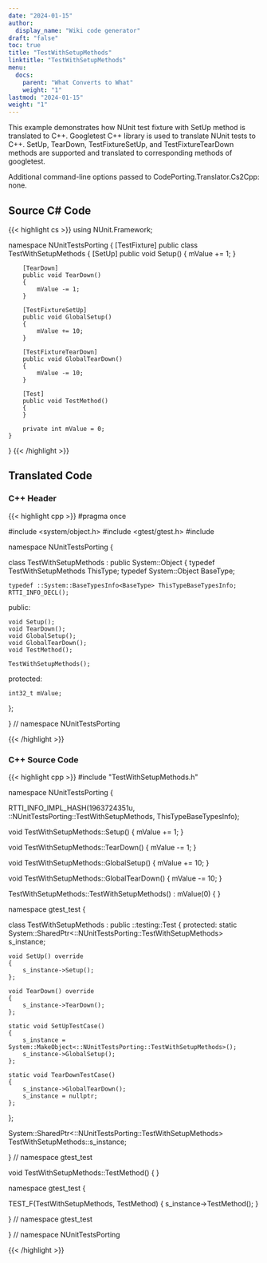 ```yaml
---
date: "2024-01-15"
author:
  display_name: "Wiki code generator"
draft: "false"
toc: true
title: "TestWithSetupMethods"
linktitle: "TestWithSetupMethods"
menu:
  docs:
    parent: "What Converts to What"
    weight: "1"
lastmod: "2024-01-15"
weight: "1"
---
```


This example demonstrates how NUnit test fixture with SetUp method is translated to C++. Googletest C++ library is used to translate NUnit tests to C++. SetUp, TearDown, TestFixtureSetUp, and TestFixtureTearDown methods are supported and translated to corresponding methods of googletest.

Additional command-line options passed to CodePorting.Translator.Cs2Cpp: none.

## Source C# Code ##

{{< highlight cs >}}
using NUnit.Framework;

namespace NUnitTestsPorting
{
    [TestFixture]
    public class TestWithSetupMethods
    {
        [SetUp]
        public void Setup()
        {
            mValue += 1;
        }

        [TearDown]
        public void TearDown()
        {
            mValue -= 1;
        }

        [TestFixtureSetUp]
        public void GlobalSetup()
        {
            mValue += 10;
        }

        [TestFixtureTearDown]
        public void GlobalTearDown()
        {
            mValue -= 10;
        }

        [Test]
        public void TestMethod()
        {
        }

        private int mValue = 0;
    }
}
{{< /highlight >}}

## Translated Code ##

### C++ Header ###

{{< highlight cpp >}}
#pragma once

#include <system/object.h>
#include <gtest/gtest.h>
#include <cstdint>

namespace NUnitTestsPorting {

class TestWithSetupMethods : public System::Object
{
    typedef TestWithSetupMethods ThisType;
    typedef System::Object BaseType;
    
    typedef ::System::BaseTypesInfo<BaseType> ThisTypeBaseTypesInfo;
    RTTI_INFO_DECL();
    
public:

    void Setup();
    void TearDown();
    void GlobalSetup();
    void GlobalTearDown();
    void TestMethod();
    
    TestWithSetupMethods();
    
protected:

    int32_t mValue;
    
};

} // namespace NUnitTestsPorting



{{< /highlight >}}

### C++ Source Code ###

{{< highlight cpp >}}
#include "TestWithSetupMethods.h"

namespace NUnitTestsPorting {

RTTI_INFO_IMPL_HASH(1963724351u, ::NUnitTestsPorting::TestWithSetupMethods, ThisTypeBaseTypesInfo);

void TestWithSetupMethods::Setup()
{
    mValue += 1;
}

void TestWithSetupMethods::TearDown()
{
    mValue -= 1;
}

void TestWithSetupMethods::GlobalSetup()
{
    mValue += 10;
}

void TestWithSetupMethods::GlobalTearDown()
{
    mValue -= 10;
}

TestWithSetupMethods::TestWithSetupMethods() : mValue(0)
{
}


namespace gtest_test
{

class TestWithSetupMethods : public ::testing::Test
{
protected:
    static System::SharedPtr<::NUnitTestsPorting::TestWithSetupMethods> s_instance;
    
    void SetUp() override
    {
        s_instance->Setup();
    };
    
    void TearDown() override
    {
        s_instance->TearDown();
    };
    
    static void SetUpTestCase()
    {
        s_instance = System::MakeObject<::NUnitTestsPorting::TestWithSetupMethods>();
        s_instance->GlobalSetup();
    };
    
    static void TearDownTestCase()
    {
        s_instance->GlobalTearDown();
        s_instance = nullptr;
    };
    
};

System::SharedPtr<::NUnitTestsPorting::TestWithSetupMethods> TestWithSetupMethods::s_instance;

} // namespace gtest_test

void TestWithSetupMethods::TestMethod()
{
}

namespace gtest_test
{

TEST_F(TestWithSetupMethods, TestMethod)
{
    s_instance->TestMethod();
}

} // namespace gtest_test

} // namespace NUnitTestsPorting

{{< /highlight >}}
